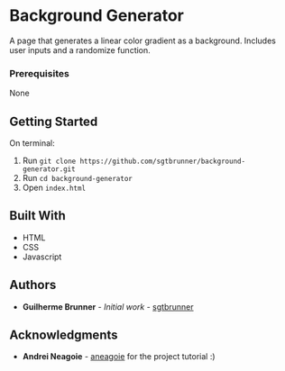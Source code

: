 # Background Generator

A page that generates a linear color gradient as a background. Includes user inputs and a randomize function.

### Prerequisites

None

## Getting Started

On terminal:
1. Run `git clone https://github.com/sgtbrunner/background-generator.git`
2. Run `cd background-generator`
3. Open `index.html`



## Built With

* HTML
* CSS
* Javascript

## Authors

* **Guilherme Brunner** - *Initial work* - [sgtbrunner](https://github.com/sgtbrunner)

## Acknowledgments

* **Andrei Neagoie** - [aneagoie](https://github.com/aneagoie) for the project tutorial :)
